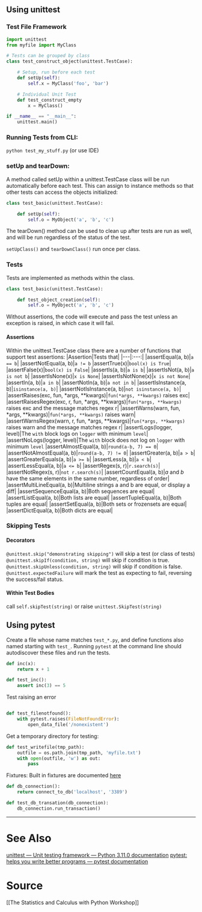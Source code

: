 ```toc
```
## Using unittest
### Test File Framework
```python
import unittest
from myfile import MyClass

# Tests can be grouped by class
class test_construct_object(unittest.TestCase):

	# Setup, run before each test
	def setUp(self):
		self.x = MyClass('foo', 'bar')

	# Individual Unit Test
	def test_construct_empty
		x = MyClass()

if __name__ == "__main__":
	unittest.main()
```

### Running Tests from CLI:
`python test_my_stuff.py` (or use IDE)

### setUp and tearDown:
A method called setUp within a unittest.TestCase class will be run automatically before each test. This can assign to instance methods so that other tests can access the objects initialized:
```python
class test_basic(unittest.TestCase):

	def setUp(self):
		self.o = MyObject('a', 'b', 'c')	
```

The tearDown() method can be used to clean up after tests are run as well, and will be run regardless of the status of the test.

`setUpClass()` and `tearDownClass()` run once per class.

### Tests
Tests are implemented as methods within the class.
```python
class test_basic(unittest.TestCase):

	def test_object_creation(self):
		self.o = MyObject('a', 'b', 'c')
```

Without assertions, the code will execute and pass the test unless an exception is raised, in which case it will fail.

#### Assertions
Within the unittest.TestCase class there are a number of functions that support test assertions:
|Assertion|Tests that|
|---|:---:|
|assertEqual(a, b)|`a == b`|
|assertNotEqual(a, b)|`a != b`
|assertTrue(x)|`bool(x) is True`|
|assertFalse(x)|`bool(x) is False`|
|assertIs(a, b)|`a is b`|
|assertIsNot(a, b)|`a is not b`|
|assertIsNone(x)|`x is None`|
|assertIsNotNone(x)|`x is not None`|
|assertIn(a, b)|`a in b`|
|assertNotIn(a, b)|`a not in b`|
|assertIsInstance(a, b)|`isinstance(a, b)`|
|assertNotIsInstance(a, b)|`not isinstance(a, b)`|
|assertRaises(exc, fun, \*args, \*\*kwargs)|`fun(*args, **kwargs)` raises exc|
|assertRaisesRegex(exc, r, fun, \*args, \*\*kwargs)|`fun(*args, **kwargs)` raises exc and the message matches regex r|
|assertWarns(warn, fun, \*args, \*\*kwargs)|`fun(*args, **kwargs)` raises warn|
|assertWarnsRegex(warn, r, fun, \*args, \*\*kwargs)|`fun(*args, **kwargs)` raises warn and the message matches regex r|
|assertLogs(logger, level)|The `with` block logs on `logger` with minimum `level`|
|assertNoLogs(logger, level)|The `with` block does not log on `logger` with minimum `level`
|assertAlmostEqual(a, b)|`round(a-b, 7) == 0`|
|assertNotAlmostEqual(a, b)|`round(a-b, 7) != 0`|
|assertGreater(a, b)|`a > b`|
|assertGreaterEquals(a, b)|`a >= b`|
|assertLess(a, b)|`a < b`|
|assertLessEqual(a, b)|`a <= b`|
|assertRegex(s, r)|`r.search(s)`|
|assertNotRegex(s, r)|`not r.search(s)`|
|assertCountEqual(a, b)|*a* and *b* have the same elements in the same number, regardless of order|
|assertMultiLineEqual(a, b)|Multiline strings a and b are equal, or display a diff|
|assertSequenceEqual(a, b)|Both sequences are equal|
|assertListEqual(a, b)|Both lists are equal|
|assertTupleEqual(a, b)|Both tuples are equal|
|assertSetEqual(a, b)|Both sets or frozensets are equal|
|assertDictEqual(a, b)|Both dicts are equal|

### Skipping Tests
#### Decorators
`@unittest.skip("demonstrating skipping")` will skip a test (or class of tests)
`@unittest.skipIf(condition, string)` will skip if condition is true.
`@unittest.skipUnless(condition, string)` will skip if condition is false.
`@unittest.expectedFailure` will mark the test as expecting to fail, reversing the success/fail status.

#### Within Test Bodies
call `self.skipTest(string)` or raise `unittest.SkipTest(string)`

## Using pytest
Create a file whose name matches `test_*.py`, and define functions also named starting with `test_`. Running `pytest` at the command line should autodiscover these files and run the tests.

```python
def inc(x):
	return x + 1

def test_inc():
	assert inc(3) == 5
```

Test raising an error
```python

def test_filenotfound():
	with pytest.raises(FileNotFoundError):
		open_data_file('/nonexistent')
```

Get a temporary directory for testing:
```python
def test_writefile(tmp_path):
	outfile = os.path.join(tmp_path, 'myfile.txt')
	with open(outfile, 'w') as out:
		pass
```

Fixtures:
Built in fixtures are documented [here](https://docs.pytest.org/en/7.2.x/reference/fixtures.html#fixtures)
```python
def db_connection():
	return connect_to_db('localhost', '3389')

def test_db_transation(db_connection):
	db_connection.run_transaction()
```

----

# See Also
[unittest — Unit testing framework — Python 3.11.0 documentation](https://docs.python.org/3/library/unittest.html)
[pytest: helps you write better programs — pytest documentation](https://docs.pytest.org/en/7.2.x/)

# Source
[[The Statistics and Calculus with Python Workshop]]
